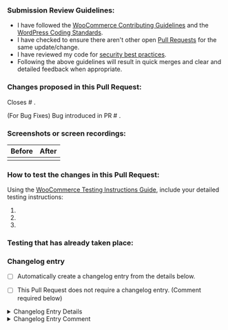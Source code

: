 ### Submission Review Guidelines:

-   I have followed the [WooCommerce Contributing Guidelines](https://github.com/woocommerce/woocommerce/blob/trunk/.github/CONTRIBUTING.md) and the [WordPress Coding Standards](https://make.wordpress.org/core/handbook/best-practices/coding-standards/).
-   I have checked to ensure there aren't other open [Pull Requests](https://github.com/woocommerce/woocommerce/pulls) for the same update/change.
-   I have reviewed my code for [security best practices](https://developer.wordpress.org/apis/security/).
-   Following the above guidelines will result in quick merges and clear and detailed feedback when appropriate.

<!-- You can erase any parts of this template not applicable to your Pull Request. -->

### Changes proposed in this Pull Request:

<!-- If necessary, indicate if this PR is part of a bigger feature. Add a label with the format `focus: name of the feature [team:name of the team]`. -->

<!-- Describe the changes made to this Pull Request and the reason for such changes. -->

<!-- For bug fixes: If known, please provide links to help with traceability and escape analysis. -->
<!-- Please include a link to the issue of the bug being fixed, if one doesn't exist please create it. -->
<!-- If the PR that introduced the bug is known, please also add its link below. -->

Closes # .

(For Bug Fixes) Bug introduced in PR # .

### Screenshots or screen recordings:

<!-- If this PR includes UI changes, please provide screenshots or a screen recording for clarity. -->
<!-- This section can be removed if not applicable. -->

| Before | After |
| ------ | ----- |
|        |       |


<!-- Begin testing instructions -->

### How to test the changes in this Pull Request:

<!-- Include detailed instructions on how these changes can be tested. Review and follow the guide for how to write high-quality testing instructions. -->

Using the [WooCommerce Testing Instructions Guide](https://github.com/woocommerce/woocommerce/wiki/Writing-high-quality-testing-instructions), include your detailed testing instructions:

1.
2.
3.

<!-- End testing instructions -->

### Testing that has already taken place:

<!-- Detail any testing that has already been conducted. -->
<!-- Include environment details such as hosting type, plugins, theme, store size, store age, and relevant settings. -->
<!-- Mention any analysis performed, such as assessing potential impacts on environment attributes and other plugins, performance profiling, or LLM/AI-based analysis. -->
<!-- Within the testing details you provide, please ensure that no sensitive information (such as API keys, passwords, user data, etc.) is included in this public pull request. -->

### Changelog entry

<!-- You can optionally choose to enter a changelog entry by checking the box below and supplying data. -->
<!-- It will trigger the 'Add changelog to PR' CI job to create and push the entry into the branch. -->

<!-- Due to org permissions, the job might fail for PRs crated from a fork under GitHub organizations. Possible solutions: -->
<!-- * Create entry manually with `pnpm --filter='@woocommerce/plugin-woocommerce' changelog add` and push it into the branch (replace `@woocommerce/plugin-woocommerce` with package name from nearest `package.json` file) -->
<!-- * Create entry from supplied PR data and push it automatically `pnpm utils changefile pr-number-here -o github-org-name-here` -->

-   [ ] Automatically create a changelog entry from the details below.

<!-- If no changelog entry is required for this PR, you can specify that below and provide a comment explaining why. This cannot be used if you selected the option to automatically create a changelog entry above. -->

-   [ ] This Pull Request does not require a changelog entry. (Comment required below)

<details>

<summary>Changelog Entry Details</summary>

#### Significance

<!-- Choose only one -->

-   [ ] Patch
-   [ ] Minor
-   [ ] Major

#### Type

<!-- Choose only one -->

-   [ ] Fix - Fixes an existing bug
-   [ ] Add - Adds functionality
-   [ ] Update - Update existing functionality
-   [ ] Dev - Development related task
-   [ ] Tweak - A minor adjustment to the codebase
-   [ ] Performance - Address performance issues
-   [ ] Enhancement - Improvement to existing functionality

#### Message <!-- Add a changelog message here -->

</details>

<details>

<summary>Changelog Entry Comment</summary>

#### Comment <!-- If your Pull Request doesn't require a changelog entry, a comment explaining why is required instead -->

</details>
